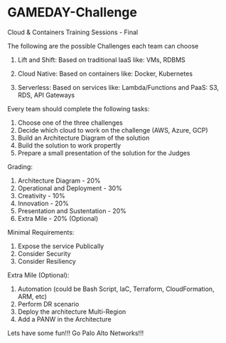 # GAMEDAY-Challenge
Cloud & Containers Training Sessions - Final

The following are the possible Challenges each team can choose

1. Lift and Shift:
Based on traditional IaaS like: VMs, RDBMS

2. Cloud Native:
Based on containers like: Docker, Kubernetes

3. Serverless:
Based on services like: Lambda/Functions and PaaS: S3, RDS, API Gateways


Every team should complete the following tasks:

1. Choose one of the three challenges
2. Decide which cloud to work on the challenge (AWS, Azure, GCP)
3. Build an Architecture Diagram of the solution
4. Build the solution to work propertly
5. Prepare a small presentation of the solution for the Judges

Grading:

1. Architecture Diagram - 20%
2. Operational and Deployment - 30%
3. Creativity - 10%
4. Innovation - 20%
5. Presentation and Sustentation - 20%
6. Extra Mile - 20% (Optional)

Minimal Requirements:
1. Expose the service Publically
2. Consider Security
2. Consider Resiliency

Extra Mile (Optional):
1. Automation (could be Bash Script, IaC, Terraform, CloudFormation, ARM, etc)
2. Perform DR scenario
3. Deploy the architecture Multi-Region
4. Add a PANW in the Architecture

Lets have some fun!!!
Go Palo Alto Networks!!!

